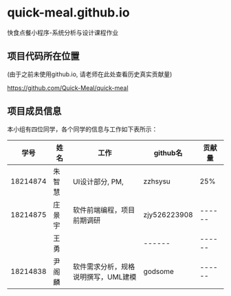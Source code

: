 # quick-meal.github.io
快食点餐小程序-系统分析与设计课程作业


##  项目代码所在位置
(由于之前未使用github.io, 请老师在此处查看历史真实贡献量)

https://github.com/Quick-Meal/quick-meal

##  项目成员信息

本小组有四位同学，各个同学的信息与工作如下表所示：

| 学号     |   姓名    | 工作 |   github名   |   贡献量   |
| -------- | ------ | ---- | ------ | ------ |
| 18214874 | 朱智慧 |  UI设计部分, PM,    | zzhsysu |    25%   |
| 18214875 | 庄景宇 | 软件前端编程，项目前期调研     | zjy526223908 |------ |
|  | 王勇   |      | ------ |------ |
| 18214838 | 尹阁麟 | 软件需求分析，规格说明撰写，UML建模 | godsome |------ |


